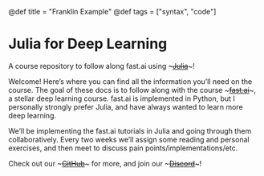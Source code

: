 @def title = "Franklin Example"
@def tags = ["syntax", "code"]

# Julia for Deep Learning

A course repository to follow along fast.ai using ~~~<a href="https://julialang.org" target="_blank" rel="nooopener noreferrer">Julia</a>~~~!

Welcome! Here’s where you can find all the information you’ll need on the course. The goal of these docs is to follow along with the course ~~~<a href="https://fast.ai" target="_blank" rel="nooopener noreferrer">fast.ai</a>~~~, a stellar deep learning course. fast.ai is implemented in Python, but I personally strongly prefer Julia, and have always wanted to learn more deep learning.

We’ll be implementing the fast.ai tutorials in Julia and going through them collaboratively. Every two weeks we’ll assign some reading and personal exercises, and then meet to discuss pain points/implementations/etc. 

Check out our ~~~<a href="https://github.com/cpfiffer/julia-deeplearning" target="_blank" rel="nooopener noreferrer">GitHub</a>~~~ for more, and join our ~~~<a href="https://discord.gg/zr5RVdWxs2" target="_blank" rel="nooopener noreferrer">Discord</a>~~~!